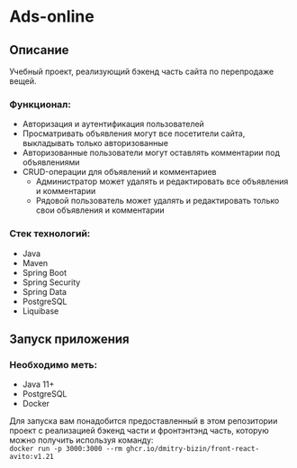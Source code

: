 # Ads-online
## Описание
Учебный проект, реализующий бэкенд часть сайта по перепродаже вещей.
### Функционал:
* Авторизация и аутентификация пользователей
* Просматривать объявления могут все посетители сайта, выкладывать только авторизованные
* Авторизованные пользователи могут оставлять комментарии под объявлениями
* CRUD-операции для объявлений и комментариев
  * Администратор может удалять и редактировать все объявления и комментарии
  * Рядовой пользователь может удалять и редактировать только свои объявления и комментарии
### Стек технологий:
* Java 
* Maven
* Spring Boot
* Spring Security
* Spring Data
* PostgreSQL
* Liquibase
## Запуск приложения
### Необходимо меть:
* Java 11+
* PostgreSQL
* Docker

Для запуска вам понадобится предоставленный в этом репозитории проект с реализацией бэкенд части и фронтэнтэнд часть,
которую можно получить используя команду:  
`docker run -p 3000:3000 --rm ghcr.io/dmitry-bizin/front-react-avito:v1.21`